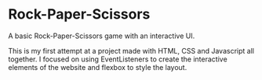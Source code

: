 # Rock-Paper-Scissors
A basic Rock-Paper-Scissors game with an interactive UI.

This is my first attempt at a project made with HTML, CSS and Javascript all together. I focused on using EventListeners to create the interactive elements of the website and flexbox to style the layout.
